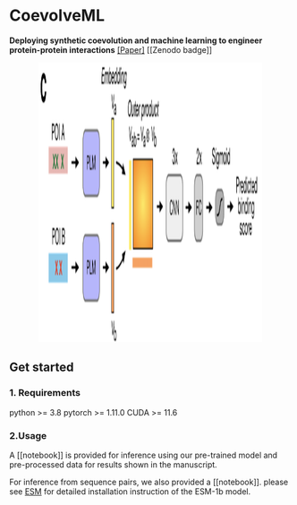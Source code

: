 # CoevolveML
**Deploying synthetic coevolution and machine learning to engineer protein-protein interactions**
[[Paper]](TBD)
[[Zenodo badge]]
<p align='center'>
<img src="https://github.com/akds/CoevolveML/blob/main/img/Fig.png" width="400" height="500">
 </p> 


## Get started
### 1. Requirements
python  >= 3.8
pytorch >= 1.11.0
CUDA >= 11.6

### 2.Usage
A [[notebook]] is provided for inference using our pre-trained model and pre-processed data for results shown in the manuscript.

For inference from sequence pairs, we also provided a [[notebook]]. please see [ESM](https://github.com/facebookresearch/esm) for detailed installation instruction of the ESM-1b model. 



